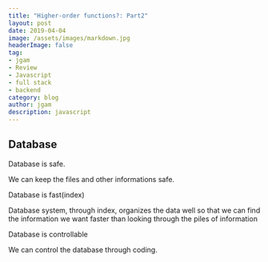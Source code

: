 ```yaml
---
title: "Higher-order functions?: Part2"
layout: post
date: 2019-04-04
image: /assets/images/markdown.jpg
headerImage: false
tag:
- jgam
- Review
- Javascript
- full stack
- backend
category: blog
author: jgam
description: javascript
---
```


## Database

Database is safe.

We can keep the files and other informations safe.


Database is fast(index)

Database system, through index, organizes the data well so that we can find the information we want faster than looking through the piles of information

Database is controllable

We can control the database through coding.